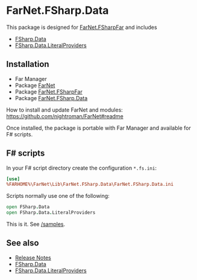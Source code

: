 [/samples]: https://github.com/nightroman/FarNet.FSharp.Data/tree/main/samples
[FarNet.FSharpFar]: https://github.com/nightroman/FarNet/tree/master/FSharpFar
[FSharp.Data]: https://fsprojects.github.io/FSharp.Data/
[FSharp.Data.LiteralProviders]: https://github.com/tarmil/fsharp.data.literalproviders

# FarNet.FSharp.Data

This package is designed for [FarNet.FSharpFar] and includes

- [FSharp.Data]
- [FSharp.Data.LiteralProviders]

## Installation

- Far Manager
- Package [FarNet](https://www.nuget.org/packages/FarNet)
- Package [FarNet.FSharpFar](https://www.nuget.org/packages/FarNet.FSharpFar)
- Package [FarNet.FSharp.Data](https://www.nuget.org/packages/FarNet.FSharp.Data)

How to install and update FarNet and modules:\
https://github.com/nightroman/FarNet#readme

Once installed, the package is portable with Far Manager and available for F# scripts.

## F# scripts

In your F# script directory create the configuration `*.fs.ini`:

```ini
[use]
%FARHOME%\FarNet\Lib\FarNet.FSharp.Data\FarNet.FSharp.Data.ini
```

Scripts normally use one of the following:

```fsharp
open FSharp.Data
open FSharp.Data.LiteralProviders
```

This is it. See [/samples].

## See also

- [Release Notes](https://github.com/nightroman/FarNet.FSharp.Data/blob/main/Release-Notes.md)
- [FSharp.Data]
- [FSharp.Data.LiteralProviders]
